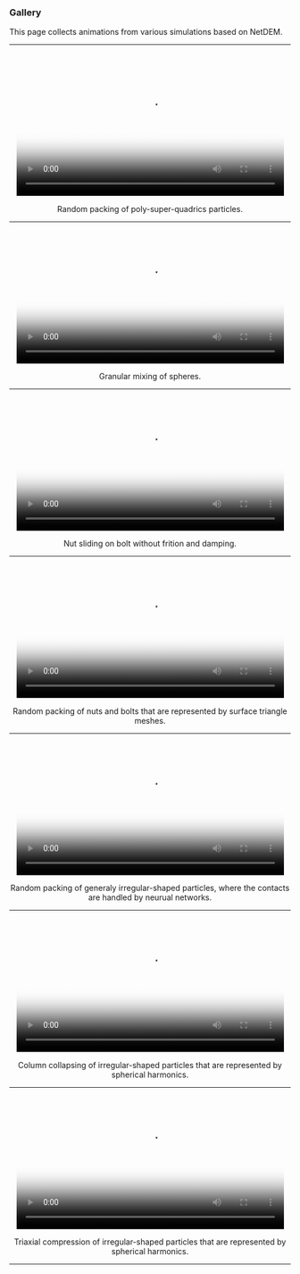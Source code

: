 ### Gallery

This page collects animations from various simulations based on NetDEM.

---

<br>
<center>

<div class="col-md-4"  markdown="1">

<video controls width="95%" poster="http://1307405355.vod2.myqcloud.com/7eb7938bvodtranscq1307405355/66ac66f83701925924023513731/coverBySnapshot_10_0.jpg">
  <source src="http://1307405355.vod2.myqcloud.com/7eb7938bvodtranscq1307405355/66ac66f83701925924023513731/v.f100840.mp4" type="video/mp4">
</video>

Random packing of poly-super-quadrics particles.

---

<video controls width="95%" poster="http://1307405355.vod2.myqcloud.com/7eb7938bvodtranscq1307405355/4583ae673701925923899310911/coverBySnapshot/coverBySnapshot_10_0.jpg">
  <source src="http://1307405355.vod2.myqcloud.com/7eb7938bvodtranscq1307405355/4583ae673701925923899310911/v.f100840.mp4" type="video/mp4">
</video>

Granular mixing of spheres.

---

<video controls width="95%" poster="http://1307405355.vod2.myqcloud.com/7eb7938bvodtranscq1307405355/f9b26a993701925924025221833/coverBySnapshot_10_0.jpg">
  <source src="http://1307405355.vod2.myqcloud.com/7eb7938bvodtranscq1307405355/f9b26a993701925924025221833/v.f100840.mp4" type="video/mp4">
</video>

Nut sliding on bolt without frition and damping.

---

</div><div class="col-md-4"  markdown="1">

<video controls width="95%" poster="http://1307405355.vod2.myqcloud.com/7eb7938bvodtranscq1307405355/f9b2d5333701925924025222052/coverBySnapshot_10_0.jpg">
  <source src="http://1307405355.vod2.myqcloud.com/7eb7938bvodtranscq1307405355/f9b2d5333701925924025222052/v.f100840.mp4" type="video/mp4">
</video>

Random packing of nuts and bolts that are represented by surface triangle meshes.

---

<video controls width="95%" poster="http://1307405355.vod2.myqcloud.com/7eb7938bvodtranscq1307405355/f9b2d5bc3701925924025222097/coverBySnapshot_10_0.jpg">
  <source src="http://1307405355.vod2.myqcloud.com/7eb7938bvodtranscq1307405355/f9b2d5bc3701925924025222097/v.f100840.mp4" type="video/mp4">
</video>

Random packing of generaly irregular-shaped particles, where the contacts are handled by neurual networks.

---

</div><div class="col-md-4"  markdown="1">

<video controls width="95%" poster="http://1307405355.vod2.myqcloud.com/7eb7938bvodtranscq1307405355/66ac70453701925924023513996/coverBySnapshot_10_0.jpg">
  <source src="http://1307405355.vod2.myqcloud.com/7eb7938bvodtranscq1307405355/66ac70453701925924023513996/v.f100840.mp4" type="video/mp4">
</video>

Column collapsing of irregular-shaped particles that are represented by spherical harmonics.

---

<video controls width="95%" poster="http://1307405355.vod2.myqcloud.com/7eb7938bvodtranscq1307405355/5db108d53701925924023161063/coverBySnapshot_10_0.jpg">
  <source src="http://1307405355.vod2.myqcloud.com/7eb7938bvodtranscq1307405355/5db108d53701925924023161063/v.f100840.mp4" type="video/mp4">
</video>

Triaxial compression of irregular-shaped particles that are represented by spherical harmonics.

---

</div>

</center>

<!-- <video controls width="49%" poster="">
  <source src="" type="video/mp4">
</video> -->

